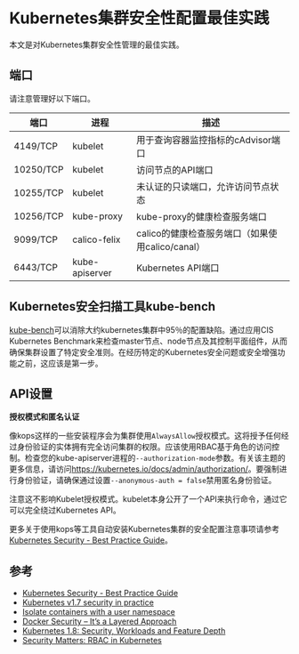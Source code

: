# Kubernetes集群安全性配置最佳实践

本文是对Kubernetes集群安全性管理的最佳实践。

## 端口

请注意管理好以下端口。

| 端口      | 进程           | 描述                                             |
| --------- | -------------- | ------------------------------------------------ |
| 4149/TCP  | kubelet        | 用于查询容器监控指标的cAdvisor端口               |
| 10250/TCP | kubelet        | 访问节点的API端口                                |
| 10255/TCP | kubelet        | 未认证的只读端口，允许访问节点状态               |
| 10256/TCP | kube-proxy     | kube-proxy的健康检查服务端口                     |
| 9099/TCP  | calico-felix   | calico的健康检查服务端口（如果使用calico/canal） |
| 6443/TCP  | kube-apiserver | Kubernetes API端口                               |

## Kubernetes安全扫描工具kube-bench

[kube-bench](https://github.com/aquasecurity/kube-bench)可以消除大约kubernetes集群中95％的配置缺陷。通过应用CIS Kubernetes Benchmark来检查master节点、node节点及其控制平面组件，从而确保集群设置了特定安全准则。在经历特定的Kubernetes安全问题或安全增强功能之前，这应该是第一步。

## API设置

**授权模式和匿名认证**

像kops这样的一些安装程序会为集群使用`AlwaysAllow`授权模式。这将授予任何经过身份验证的实体拥有完全访问集群的权限。应该使用RBAC基于角色的访问控制。检查您的kube-apiserver进程的`--authorization-mode`参数。有关该主题的更多信息，请访问<https://kubernetes.io/docs/admin/authorization/>。要强制进行身份验证，请确保通过设置`--anonymous-auth = false`禁用匿名身份验证。

注意这不影响Kubelet授权模式。kubelet本身公开了一个API来执行命令，通过它可以完全绕过Kubernetes API。

更多关于使用kops等工具自动安装Kubernetes集群的安全配置注意事项请参考[Kubernetes Security - Best Practice Guide](https://github.com/freach/kubernetes-security-best-practice)。

## 参考

- [Kubernetes Security - Best Practice Guide](https://github.com/freach/kubernetes-security-best-practice)
- [Kubernetes v1.7 security in practice](https://acotten.com/post/kube17-security)
- [Isolate containers with a user namespace](https://docs.docker.com/engine/security/userns-remap/)
- [Docker Security – It’s a Layered Approach](https://logz.io/blog/docker-security/)
- [Kubernetes 1.8: Security, Workloads and Feature Depth](http://blog.kubernetes.io/2017/09/kubernetes-18-security-workloads-and.html)
- [Security Matters: RBAC in Kubernetes](https://blog.heptio.com/security-matters-rbac-in-kubernetes-e369b483c8d8)
